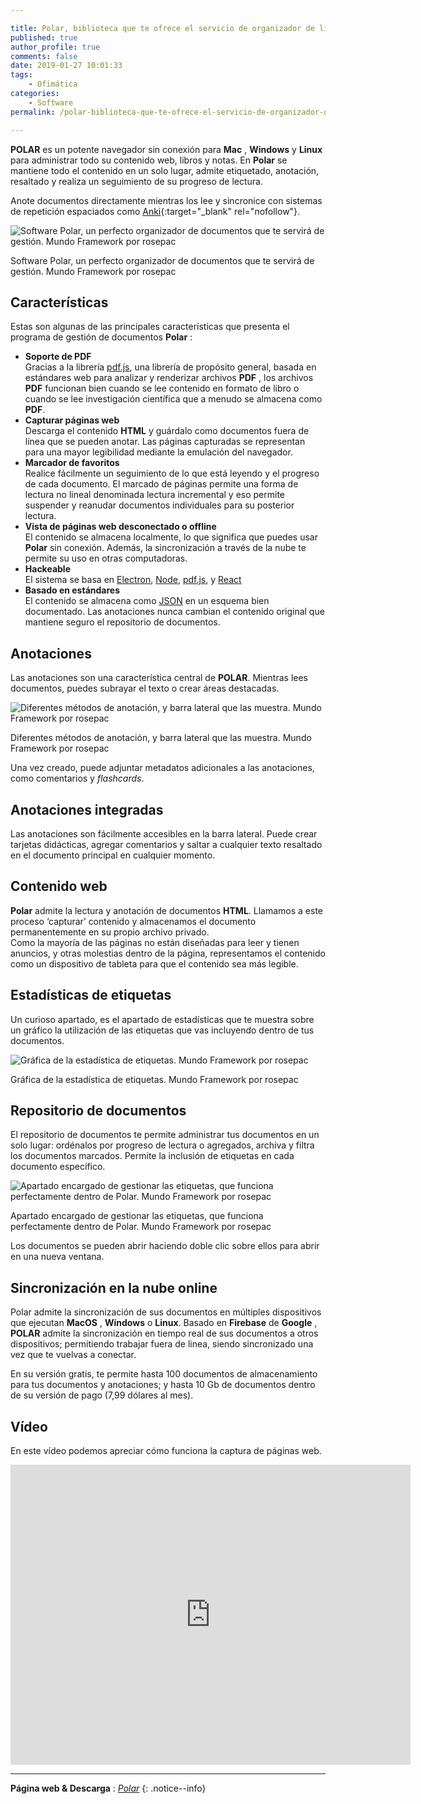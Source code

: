 ```yaml
---

title: Polar, biblioteca que te ofrece el servicio de organizador de libros y páginas
published: true
author_profile: true
comments: false
date: 2019-01-27 10:01:33
tags:
    - Ofimática
categories:
    - Software
permalink: /polar-biblioteca-que-te-ofrece-el-servicio-de-organizador-de-libros-y-paginas

---
```


**POLAR** es un potente navegador sin conexión para **Mac** , **Windows** y **Linux** para administrar todo su contenido web, libros y notas. En **Polar** se mantiene todo el contenido en un solo lugar, admite etiquetado, anotación, resaltado y realiza un seguimiento de su progreso de lectura.

Anote documentos directamente mientras los lee y sincronice con sistemas de repetición espaciados como [Anki](https://ankiweb.net){:target="_blank" rel="nofollow"}.

![Software Polar, un perfecto organizador de documentos que te servirá de gestión. Mundo Framework por rosepac](https://mundoframework.com/wp-content/uploads/2019/01/polar-captura-1.png)<figcaption>Software Polar, un perfecto organizador de documentos que te servirá de gestión. Mundo Framework por rosepac</figcaption>

## Características

Estas son algunas de las principales características que presenta el programa de gestión de documentos **Polar** :

- **Soporte de PDF**  
Gracias a la librería [pdf.js](https://kutt.it/pdfjs), una librería de propósito general, basada en estándares web para analizar y renderizar archivos **PDF** , los archivos **PDF** funcionan bien cuando se lee contenido en formato de libro o cuando se lee investigación científica que a menudo se almacena como **PDF**.
- **Capturar páginas web**  
Descarga el contenido **HTML** y guárdalo como documentos fuera de línea que se pueden anotar. Las páginas capturadas se representan para una mayor legibilidad mediante la emulación del navegador.
- **Marcador de favoritos**  
Realice fácilmente un seguimiento de lo que está leyendo y el progreso de cada documento. El marcado de páginas permite una forma de lectura no lineal denominada lectura incremental y eso permite suspender y reanudar documentos individuales para su posterior lectura.
- **Vista de páginas web desconectado o offline**  
El contenido se almacena localmente, lo que significa que puedes usar **Polar** sin conexión. Además, la sincronización a través de la nube te permite su uso en otras computadoras.
- **Hackeable**  
El sistema se basa en [Electron](https://kutt.it/electron), [Node](https://kutt.it/nodejs), [pdf.js](https://kutt.it/pdfjs), y [React](https://kutt.it/reactrosepac)
- **Basado en estándares**  
El contenido se almacena como [JSON](https://kutt.it/json) en un esquema bien documentado. Las anotaciones nunca cambian el contenido original que mantiene seguro el repositorio de documentos.

## Anotaciones

Las anotaciones son una característica central de **POLAR**. Mientras lees documentos, puedes subrayar el texto o crear áreas destacadas.

![Diferentes métodos de anotación, y barra lateral que las muestra. Mundo Framework por rosepac](https://mundoframework.com/wp-content/uploads/2019/01/polar-captura-anotaciones.png)<figcaption>Diferentes métodos de anotación, y barra lateral que las muestra. Mundo Framework por rosepac</figcaption>

Una vez creado, puede adjuntar metadatos adicionales a las anotaciones, como comentarios y _flashcards_.

## Anotaciones integradas

Las anotaciones son fácilmente accesibles en la barra lateral. Puede crear tarjetas didácticas, agregar comentarios y saltar a cualquier texto resaltado en el documento principal en cualquier momento.

## Contenido web

**Polar** admite la lectura y anotación de documentos **HTML**. Llamamos a este proceso ‘capturar’ contenido y almacenamos el documento permanentemente en su propio archivo privado.  
Como la mayoría de las páginas no están diseñadas para leer y tienen anuncios, y otras molestias dentro de la página, representamos el contenido como un dispositivo de tableta para que el contenido sea más legible.

## Estadísticas de etiquetas

Un curioso apartado, es el apartado de estadísticas que te muestra sobre un gráfico la utilización de las etiquetas que vas incluyendo dentro de tus documentos.

![Gráfica de la estadística de etiquetas. Mundo Framework por rosepac](https://mundoframework.com/wp-content/uploads/2019/01/polar-stats.png)<figcaption>Gráfica de la estadística de etiquetas. Mundo Framework por rosepac</figcaption>

## Repositorio de documentos

El repositorio de documentos te permite administrar tus documentos en un solo lugar: ordénalos por progreso de lectura o agregados, archiva y filtra los documentos marcados. Permite la inclusión de etiquetas en cada documento específico.

![Apartado encargado de gestionar las etiquetas, que funciona perfectamente dentro de Polar. Mundo Framework por rosepac](https://mundoframework.com/wp-content/uploads/2019/01/polar-etiquetas.png)<figcaption>Apartado encargado de gestionar las etiquetas, que funciona perfectamente dentro de Polar. Mundo Framework por rosepac</figcaption>

Los documentos se pueden abrir haciendo doble clic sobre ellos para abrir en una nueva ventana.

## Sincronización en la nube online

Polar admite la sincronización de sus documentos en múltiples dispositivos que ejecutan **MacOS** , **Windows** o **Linux**. Basado en **Firebase** de **Google** , **POLAR** admite la sincronización en tiempo real de sus documentos a otros dispositivos; permitiendo trabajar fuera de linea, siendo sincronizado una vez que te vuelvas a conectar.

En su versión gratis, te permite hasta 100 documentos de almacenamiento para tus documentos y anotaciones; y hasta 10 Gb de documentos dentro de su versión de pago (7,99 dólares al mes).

## Vídeo

En este vídeo podemos apreciar cómo funciona la captura de páginas web.

<iframe width="640" height="480" src="https://www.youtube.com/embed/wx2gRb695yo?feature=oembed" frameborder="0" allow="accelerometer; autoplay; encrypted-media; gyroscope; picture-in-picture" allowfullscreen></iframe>

***

**Página web & Descarga** : _[Polar](https://getpolarized.io/)_
{: .notice--info}